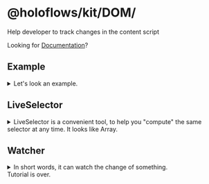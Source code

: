 # @holoflows/kit/DOM/

Help developer to track changes in the content script

Looking for [Documentation](#doc)?

## <a id="example">Example</a>

<details>
    <summary>Let's look an example.
    </summary>

Here we have a train ticket that generated by React.
It will automatically refresh, just like today's PWAs.

You want to add price in USD after every ticket.

```ts
import { LiveSelector, MutationObserverWatcher } from '@holoflows/kit/DOM'

const price = new LiveSelector()
    // Select all .ticket-row
    .querySelector<HTMLDivElement>('.ticket-row')
    // Remove all that doesn't have Euro symbol
    .filter(x => x.innerText.match('€'))
    // map element to its inner .price
    .map(x => x.querySelector('.price'))

function EuroToUSD(x: number) {
    return x * 1.13
}

new MutationObserverWatcher(price, document.querySelector('#main'))
    .useForeach((node, key, meta) => {
        const addPrice = () => (meta.after.innerText = '$' + EuroToUSD(parseInt(node.innerText)))
        addPrice()
        return {
            onNodeMutation: addPrice,
        }
    })
    .startWatch()
```

Done! Everytime that a new ticket appears, price in US will be added after it.
But wait, it goes to far, I'm confused!

Okay, that's a just regular usage, shows how @holoflows/kit can help you.

After you read the intros, and back, you will understand these.

</details>

## <a id="example-liveselector">LiveSelector</a>

<details>
Everything starts at `LiveSelector`...

<summary>
LiveSelector is a convenient tool, to help you "compute" the same selector at any time. It looks like Array.
</summary>

```ts
const ls = new LiveSelector()
ls.querySelectorAll('a') // Select all `a`
ls.filter(x => x.href.startsWith('https://')) // Remove all link that not starts with https://
ls.map(x => x.href) // map HTMLAnchorElement[] to string[]

ls.evaluate() // return all links on the page currently
setTimeout(() => {
    ls.evaluate() // yeah it will match all links every time so you always get the latest data!
})
```

About the full documentation, see: [LiveSelector](#doc-LiveSelector)。

Then what is `MutationObserverWatcher`??

</details>

## <a id="example-watcher">Watcher</a>

<details>
Watcher can automatically execute `LiveSelector.evaluate()`, then notify you when something has changed.
<summary>
In short words, it can watch the change of something.
</summary>
There are several kinds of Watcher:

-   MutationObserverWatcher (Using [MutationObserver](https://mdn.io/MutationObserver))
-   IntervalWatcher (Using [setInterval](https://mdn.io/setInterval))
-   EventWatcher (Call it manually)

All Watcher's usage is the same:

-   To let it watch, call `startWatch()`
-   To stop it, call `stopWatch()`

In general, Watchers watch for changes of DOM. If you want to watch anything else, that's okay, Watcher provides some events like `onAdd` `onRemove`, See [Watcher](#doc-watchers)。

### <a id="example-watcher-useforeach">`useForeach`</a>

Here is how we watch dom changing. If you have used React hooks, this is just like React hooks.

A complete `useForeach` call is like this:

```ts
.useForeach((node, key, meta) => {
    // Code here, will be called **every time** when a new element E comes into the list. Here are parameters:
    node // A DomProxy, just like a DOM node (Yeah it's magic!)
    meta.before // A <span> that always point to the before of E
    meta.after // A <span> that always point to the after of E
    meta.current // It is node(the first parameter), it always points to E, even E has changed, it "reference" will be "update" (Not actually, see documentation of DomProxy)

    key // Have you use React, Vue or Angular? When rendering lists, they will ask for you to provide a key to identify what is not changed.

    meta.realCurrent // Sometimes you want to access the real dom. Then use it.

    return {
        onRemove(old) {
            // When E is gone...
            // What you need to do?
            // Like React.useEffect(() => { return `function here` })
        },
        onNodeMutation() {
            // When key is not changed, E is not changed too.
            // But here is change in the E
            // Like a new element is inserted into node.current
        },
        onTargetChanged(newNode, oldNode) {
            // If key is not changed, but E is changed.
            // Notice: node.current always points to the new node, so you may not need to handle this
        },
    }
})
```

> Tips: If you only care about the first element in the `LiveSelector`, here is a shortcut! `Watcher#firstVirtualNode` is a `DomProxy` and it will always points to the first element in the list！

[Documentation of Watcher](#doc-watchers)

</details>
Tutorial is over.
